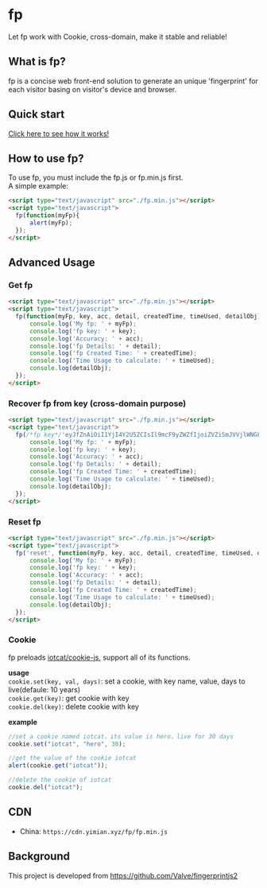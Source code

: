 # fp
Let fp work with Cookie, cross-domain, make it stable and reliable!


## What is fp?
fp is a concise web front-end solution to generate an unique 'fingerprint' for each visitor basing on visitor's device and browser.


## Quick start

[Click here to see how it works!](https://fp.yimian.xyz/demo.html)


## How to use fp?
To use fp, you must include the fp.js or fp.min.js first.  
A simple example:
```html
<script type="text/javascript" src="./fp.min.js"></script>
<script type="text/javascript">
  fp(function(myFp){
      alert(myFp);
  });
</script>
```

## Advanced Usage

### Get fp
```html
<script type="text/javascript" src="./fp.min.js"></script>
<script type="text/javascript">
  fp(function(myFp, key, acc, detail, createdTime, timeUsed, detailObj){
      console.log('My fp: ' + myFp);
      console.log('fp key: ' + key);
      console.log('Accuracy: ' + acc);
      console.log('fp Details: ' + detail);
      console.log('fp Created Time: ' + createdTime);
      console.log('Time Usage to calculate: ' + timeUsed);
      console.log(detailObj);
  });
</script>
```

### Recover fp from key (cross-domain purpose)
```html
<script type="text/javascript" src="./fp.min.js"></script>
<script type="text/javascript">
  fp(/*fp key*/'eyJfZnAiOiI1YjI4Y2U5ZCIsIl9mcF9yZWZfIjoiZVZiSmJVVjlWNGFzS0JZOE10THRZQmJVTkVkSkk5WUpJZElnYlJJUVpWY0lhZGJKZVFZNWI5TkVMRmJKWlZJZ09KZTlkMEwxWkZVZExOVUZJVWJOWkpJNVpvWkZhOVpVY0ZjSklCY0pZeEl4Y0pNQmJKYlJkeFlCYkJZQlk0YlViQlpoSUJaRllGWUZiY0xaY1JZQllRVHRRTlpsUmxkSlFkSUZiOVlZUUJRNVZGUUZRaFRWV0ZlTmRJWVZRVlpKYjVUQVprUmhOUmRFTkJNSmJvWmhaNVpKWmhaTmFvY0phTWN3VEpaSlpSVTlJWkxOWk1jeGJGY0JiRmExTEpUeFk1TE5MSlFsSVZPUU5ZTyIsIl9mcF9MYXN0Q2hhbmdlVGltZSI6IjE1NjE1MTkxNzYifQ==', function(myFp, key, acc, detail, createdTime, timeUsed, detailObj){
      console.log('My fp: ' + myFp);
      console.log('fp key: ' + key);
      console.log('Accuracy: ' + acc);
      console.log('fp Details: ' + detail);
      console.log('fp Created Time: ' + createdTime);
      console.log('Time Usage to calculate: ' + timeUsed);
      console.log(detailObj);
  });
</script>
```

### Reset fp
```html
<script type="text/javascript" src="./fp.min.js"></script>
<script type="text/javascript">
  fp('reset', function(myFp, key, acc, detail, createdTime, timeUsed, detailObj){
      console.log('My fp: ' + myFp);
      console.log('fp key: ' + key);
      console.log('Accuracy: ' + acc);
      console.log('fp Details: ' + detail);
      console.log('fp Created Time: ' + createdTime);
      console.log('Time Usage to calculate: ' + timeUsed);
      console.log(detailObj);
  });
</script>
```

### Cookie
fp preloads [iotcat/cookie-js](https://github.com/iotcat/cookie-js), support all of its functions.    

**usage**    
`cookie.set(key, val, days)`: set a cookie, with key name, value, days to live(defaule: 10 years)   
`cookie.get(key)`: get cookie with key    
`cookie.del(key)`: delete cookie with key    

**example**
```js
//set a cookie named iotcat，its value is hero，live for 30 days
cookie.set("iotcat", "hero", 30);

//get the value of the cookie iotcat
alert(cookie.get("iotcat"));

//delete the cookie of iotcat
cookie.del("iotcat");
```

## CDN
 - China: `https://cdn.yimian.xyz/fp/fp.min.js`

## Background
This project is developed from https://github.com/Valve/fingerprintjs2   


